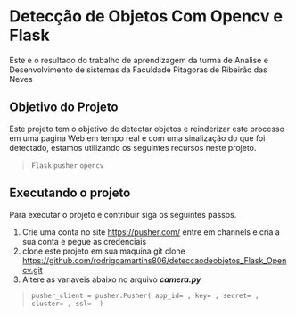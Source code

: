 # Detecção de Objetos Com Opencv e Flask

Este e o resultado do trabalho de aprendizagem da turma de Analise e Desenvolvimento de sistemas da Faculdade Pitagoras de Ribeirão das Neves


## Objetivo do Projeto

Este projeto tem o objetivo de detectar objetos e reinderizar este processo em uma pagina Web em tempo real e com uma sinalização do que foi 
detectado, estamos utilizando os seguintes recursos neste projeto.

>`Flask`
>`pusher`
>`opencv`

## Executando o projeto

Para executar o projeto e contribuir siga os seguintes passos.

1. Crie uma conta no site https://pusher.com/  entre em channels e cria a sua conta e pegue as credenciais
2. clone este projeto em sua maquina git clone https://github.com/rodrigoamartins806/deteccaodeobjetos_Flask_Opencv.git
3. Altere as variaveis abaixo no arquivo **_camera.py_** 
> `pusher_client = pusher.Pusher(
  app_id= ,
  key= ,
  secret= ,
  cluster= ,
  ssl= 
)`
